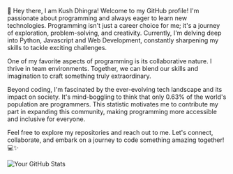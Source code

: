 👋 Hey there, I am Kush Dhingra!
Welcome to my GitHub profile! I'm passionate about programming and always eager to learn new technologies. Programming isn't just a career choice for me; it's a journey of exploration, problem-solving, and creativity. Currently, I'm delving deep into Python, Javascript and Web Development, constantly sharpening my skills to tackle exciting challenges.

One of my favorite aspects of programming is its collaborative nature. I thrive in team environments. Together, we can blend our skills and imagination to craft something truly extraordinary.

Beyond coding, I'm fascinated by the ever-evolving tech landscape and its impact on society. It's mind-boggling to think that only 0.63% of the world's population are programmers. This statistic motivates me to contribute my part in expanding this community, making programming more accessible and inclusive for everyone.

Feel free to explore my repositories and reach out to me. Let's connect, collaborate, and embark on a journey to code something amazing together! 💻✨



![Your GitHub Stats](https://github-readme-stats.vercel.app/api?username=Kush-Dhingra&theme=dark)
